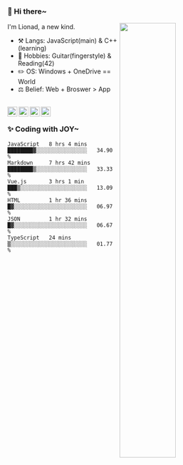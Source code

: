 ### 👋 Hi there~

[<img align="right" width="50%" src="https://github-readme-stats.vercel.app/api?username=Lionad-Morotar&show_icons=true">](https://metrics.lecoq.io/Lionad-Morotar?template=classic)

I'm Lionad, a new kind.

- ⚒️ Langs: JavaScript(main) & C++(learning)
- 🎨 Hobbies: Guitar(fingerstyle) & Reading(42)
- ✏️ OS: Windows + OneDrive == World
- ⚖️ Belief: Web + Broswer > App

<br />

<a href="https://www.lionad.art">
  <img align="left" alt="lionad-art" width="22px" src="https://cdn.jsdelivr.net/npm/simple-icons@3.1.0/icons/wordpress.svg" />
</a>
<a href="#1806234223">
  <img align="left" alt="1806234223" width="22px" src="https://cdn.jsdelivr.net/npm/simple-icons@3.1.0/icons/tencentqq.svg" />
</a>
<a href="https://www.zhihu.com/people/Lionad">
  <img align="left" alt="132yse" width="22px" src="https://cdn.jsdelivr.net/npm/simple-icons@3.1.0/icons/zhihu.svg" />
</a>
<a href="https://github.com/Lionad-Morotar">
  <img align="left" alt="yisar" width="22px" src="https://cdn.jsdelivr.net/npm/simple-icons@3.1.0/icons/github.svg" />
</a>

<br />

### ✨ Coding with JOY~

<!--START_SECTION:waka-->

```text
JavaScript   8 hrs 4 mins    ████████▓░░░░░░░░░░░░░░░░   34.90 %
Markdown     7 hrs 42 mins   ████████▒░░░░░░░░░░░░░░░░   33.33 %
Vue.js       3 hrs 1 min     ███▒░░░░░░░░░░░░░░░░░░░░░   13.09 %
HTML         1 hr 36 mins    █▓░░░░░░░░░░░░░░░░░░░░░░░   06.97 %
JSON         1 hr 32 mins    █▓░░░░░░░░░░░░░░░░░░░░░░░   06.67 %
TypeScript   24 mins         ▒░░░░░░░░░░░░░░░░░░░░░░░░   01.77 %
```

<!--END_SECTION:waka-->
